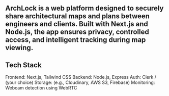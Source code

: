 ## ArchLock is a web platform designed to securely share architectural maps and plans between engineers and clients. Built with Next.js and Node.js, the app ensures privacy, controlled access, and intelligent tracking during map viewing.
## Tech Stack

Frontend: Next.js, Tailwind CSS
Backend: Node.js, Express
Auth: Clerk / (your choice)
Storage: (e.g., Cloudinary, AWS S3, Firebase)
Monitoring: Webcam detection using WebRTC
